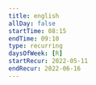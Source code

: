 ```yaml
---
title: english
allDay: false
startTime: 08:15
endTime: 09:10
type: recurring
daysOfWeek: [R]
startRecur: 2022-05-11
endRecur: 2022-06-16
---
```

